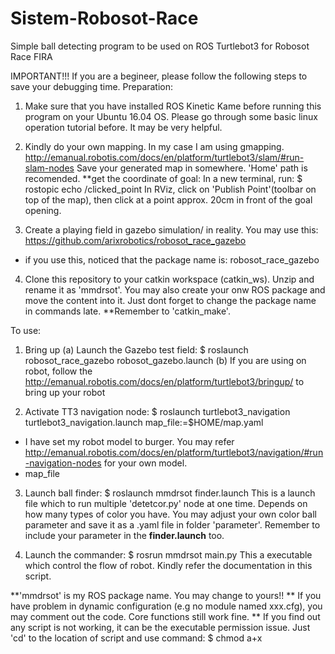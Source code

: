 # Sistem-Robosot-Race
Simple ball detecting program to be used on ROS Turtlebot3 for Robosot Race FIRA

IMPORTANT!!! If you are a begineer, please follow the following steps to save your debugging time.
Preparation:

1. Make sure that you have installed ROS Kinetic Kame before running this program on your Ubuntu 16.04 OS. Please go through some basic linux operation tutorial before. It may be very helpful.

2. Kindly do your own mapping. In my case I am using gmapping.
http://emanual.robotis.com/docs/en/platform/turtlebot3/slam/#run-slam-nodes
Save your generated map in somewhere. 'Home' path is recomended.
**get the coordinate of goal:
In a new terminal, run:
$ rostopic echo /clicked_point
In RViz, click on 'Publish Point'(toolbar on top of the map), then click at a point approx. 20cm in front of the goal opening.


3. Create a playing field in gazebo simulation/ in reality. You may use this:
https://github.com/arixrobotics/robosot_race_gazebo
- if you use this, noticed that the package name is: robosot_race_gazebo

4. Clone this repository to your catkin workspace (catkin_ws). Unzip and rename it as 'mmdrsot'. You may also create your onw ROS package and move the content into it. Just dont forget to change the package name in commands late. 
**Remember to 'catkin_make'.

To use:
1. Bring up
(a) Launch the Gazebo test field: $ roslaunch robosot_race_gazebo robosot_gazebo.launch 
(b) If you are using on robot, follow the http://emanual.robotis.com/docs/en/platform/turtlebot3/bringup/ to bring up your robot

2. Activate TT3 navigation node:
$ roslaunch turtlebot3_navigation turtlebot3_navigation.launch map_file:=$HOME/map.yaml
* I have set my robot model to burger. You may refer http://emanual.robotis.com/docs/en/platform/turtlebot3/navigation/#run-navigation-nodes for your own model.
* map_file <PATH of your map>
  
3. Launch ball finder: $ roslaunch mmdrsot finder.launch
This is a launch file which to run multiple 'detetcor.py' node at one time. Depends on how many types of color you have. You may adjust your own color ball parameter and save it as a .yaml file in folder 'parameter'. Remember to include your parameter in the **finder.launch** too.

4. Launch the commander: $ rosrun mmdrsot main.py
This a executable which control the flow of robot. Kindly refer the documentation in this script. 

**'mmdrsot' is my ROS package name. You may change to yours!!
** If you have problem in dynamic configuration (e.g no module named xxx.cfg), you may comment out the code. Core functions still work fine.
** If you find out any script is not working, it can be the executable permission issue. Just 'cd' to the location of script and use command: $ chmod a+x <script> name.
** just contact me if you still struggled with any problem. It can be my bugs. You can reach out to be from the package.xml
